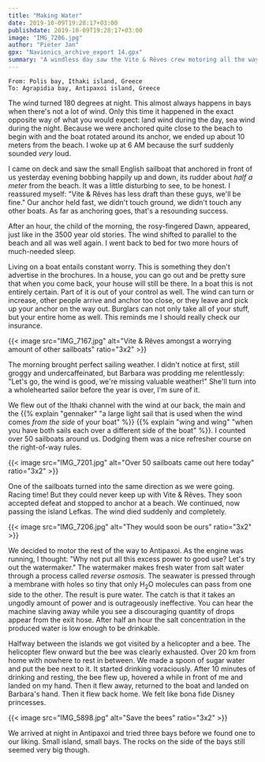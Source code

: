 ```yaml
---
title: "Making Water"
date: 2019-10-09T19:28:17+03:00
publishdate: 2019-10-09T19:28:17+03:00
image: "IMG_7206.jpg"
author: "Pieter Jan"
gpx: "Navionics_archive_export 14.gpx"
summary: "A windless day saw the Vite & Rêves crew motoring all the way to Antipaxoi island where they had to try a few bays before finding one that would hold the boat safely."
---
```


`From: Polis bay, Ithaki island, Greece`<br/>
`To: Agrapidia bay, Antipaxoi island, Greece`

The wind turned 180 degrees at night. This almost always happens in bays when there's not a lot of wind. Only this time it happened in the exact opposite way of what you would expect: land wind during the day, sea wind during the night. Because we were anchored quite close to the beach to begin with and the boat rotated around its anchor, we ended up about 10 meters from the beach. I woke up at 6 AM because the surf suddenly sounded _very_ loud.

I came on deck and saw the small English sailboat that anchored in front of us yesterday evening bobbing happily up and down, its rudder about _half a meter_ from the beach. It was a little disturbing to see, to be honest. I reassured myself: "Vite & Rêves has less draft than these guys, we'll be fine." Our anchor held fast, we didn't touch ground, we didn't touch any other boats. As far as anchoring goes, that's a resounding success.

After an hour, the child of the morning, the rosy-fingered Dawn, appeared, just like in the 3500 year old stories. The wind shifted to parallel to the beach and all was well again. I went back to bed for two more hours of much-needed sleep.

Living on a boat entails constant worry. This is something they don't advertise in the brochures. In a house, you can go out and be pretty sure that when you come back, your house will still be there. In a boat this is not entirely certain. Part of it is out of your control as well. The wind can turn or increase, other people arrive and anchor too close, or they leave and pick up your anchor on the way out. Burglars can not only take all of your stuff, but your entire home as well. This reminds me I should really check our insurance.

{{< image src="IMG_7167.jpg" alt="Vite & Rêves amongst a worrying amount of other sailboats" ratio="3x2" >}}

The morning brought perfect sailing weather. I didn't notice at first, still groggy and undercaffeinated, but Barbara was prodding me relentlessly: "Let's go, the wind is good, we're missing valuable weather!" She'll turn into a wholehearted sailor before the year is over, I'm sure of it.

We flew out of the Ithaki channel with the wind at our back, the main and the {{% explain "gennaker" "a large light sail that is used when the wind comes _from the side_ of your boat" %}} {{% explain "wing and wing" "when you have both sails each over a different side of the boat" %}}. I counted over 50 sailboats around us. Dodging them was a nice refresher course on the right-of-way rules.

{{< image src="IMG_7201.jpg" alt="Over 50 sailboats came out here today" ratio="3x2" >}}

One of the sailboats turned into the same direction as we were going. Racing time! But they could never keep up with Vite & Rêves. They soon accepted defeat and stopped to anchor at a beach. We continued, now passing the island Lefkas. The wind died suddenly and completely.

{{< image src="IMG_7206.jpg" alt="They would soon be ours" ratio="3x2" >}}

We decided to motor the rest of the way to Antipaxoi. As the engine was running, I thought: "Why not put all this excess power to good use? Let's try out the watermaker." The watermaker makes fresh water from salt water through a process called _reverse osmosis_. The seawater is pressed through a membrane with holes so tiny that only H<sub>2</sub>O molecules can pass from one side to the other. The result is pure water. The catch is that it takes an ungodly amount of power and is outrageously ineffective. You can hear the machine slaving away while you see a discouraging quantity of drops appear from the exit hose. After half an hour the salt concentration in the produced water is low enough to be drinkable.

Halfway between the islands we got visited by a helicopter and a bee. The helicopter flew onward but the bee was clearly exhausted. Over 20 km from home with nowhere to rest in between. We made a spoon of sugar water and put the bee next to it. It started drinking voraciously. After 10 minutes of drinking and resting, the bee flew up, hovered a while in front of me and landed on my hand. Then it flew away, returned to the boat and landed on Barbara's hand. Then it flew back home. We felt like bona fide Disney princesses.

{{< image src="IMG_5898.jpg" alt="Save the bees" ratio="3x2" >}}

We arrived at night in Antipaxoi and tried three bays before we found one to our liking. Small island, small bays. The rocks on the side of the bays still seemed very big though.
